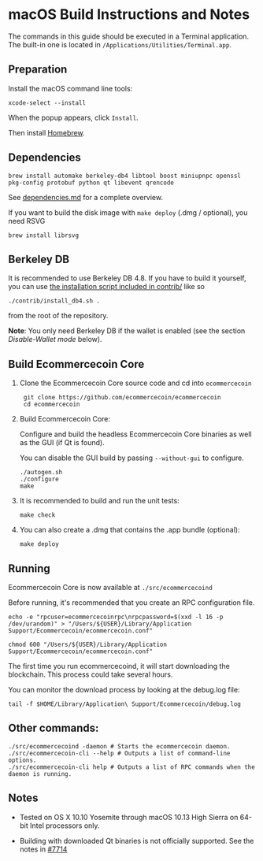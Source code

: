 macOS Build Instructions and Notes
====================================
The commands in this guide should be executed in a Terminal application.
The built-in one is located in `/Applications/Utilities/Terminal.app`.

Preparation
-----------
Install the macOS command line tools:

`xcode-select --install`

When the popup appears, click `Install`.

Then install [Homebrew](https://brew.sh).

Dependencies
----------------------

    brew install automake berkeley-db4 libtool boost miniupnpc openssl pkg-config protobuf python qt libevent qrencode

See [dependencies.md](dependencies.md) for a complete overview.

If you want to build the disk image with `make deploy` (.dmg / optional), you need RSVG

    brew install librsvg

Berkeley DB
-----------
It is recommended to use Berkeley DB 4.8. If you have to build it yourself,
you can use [the installation script included in contrib/](/contrib/install_db4.sh)
like so

```shell
./contrib/install_db4.sh .
```

from the root of the repository.

**Note**: You only need Berkeley DB if the wallet is enabled (see the section *Disable-Wallet mode* below).

Build Ecommercecoin Core
------------------------

1. Clone the Ecommercecoin Core source code and cd into `ecommercecoin`

        git clone https://github.com/ecommercecoin/ecommercecoin
        cd ecommercecoin

2.  Build Ecommercecoin Core:

    Configure and build the headless Ecommercecoin Core binaries as well as the GUI (if Qt is found).

    You can disable the GUI build by passing `--without-gui` to configure.

        ./autogen.sh
        ./configure
        make

3.  It is recommended to build and run the unit tests:

        make check

4.  You can also create a .dmg that contains the .app bundle (optional):

        make deploy

Running
-------

Ecommercecoin Core is now available at `./src/ecommercecoind`

Before running, it's recommended that you create an RPC configuration file.

    echo -e "rpcuser=ecommercecoinrpc\nrpcpassword=$(xxd -l 16 -p /dev/urandom)" > "/Users/${USER}/Library/Application Support/Ecommercecoin/ecommercecoin.conf"

    chmod 600 "/Users/${USER}/Library/Application Support/Ecommercecoin/ecommercecoin.conf"

The first time you run ecommercecoind, it will start downloading the blockchain. This process could take several hours.

You can monitor the download process by looking at the debug.log file:

    tail -f $HOME/Library/Application\ Support/Ecommercecoin/debug.log

Other commands:
-------

    ./src/ecommercecoind -daemon # Starts the ecommercecoin daemon.
    ./src/ecommercecoin-cli --help # Outputs a list of command-line options.
    ./src/ecommercecoin-cli help # Outputs a list of RPC commands when the daemon is running.

Notes
-----

* Tested on OS X 10.10 Yosemite through macOS 10.13 High Sierra on 64-bit Intel processors only.

* Building with downloaded Qt binaries is not officially supported. See the notes in [#7714](https://github.com/ecommercecoin/ecommercecoin/issues/7714)
